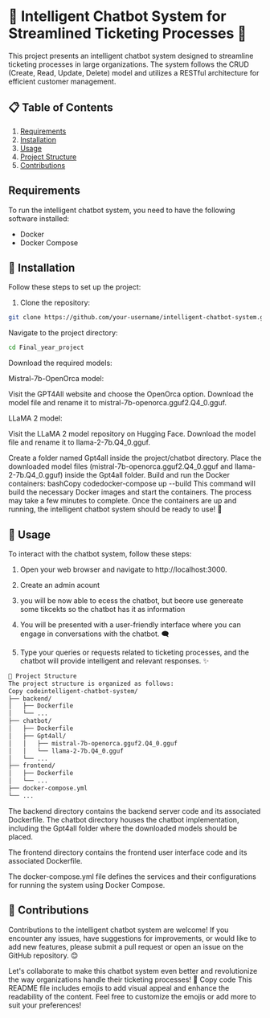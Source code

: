 # 🤖 Intelligent Chatbot System for Streamlined Ticketing Processes 🎫

This project presents an intelligent chatbot system designed to streamline ticketing processes in large organizations. The system follows the CRUD (Create, Read, Update, Delete) model and utilizes a RESTful architecture for efficient customer management.

## 📋 Table of Contents
1. [Requirements](#requirements)
2. [Installation](#installation)
3. [Usage](#-usage)
4. [Project Structure](#project-structure)
5. [Contributions](#contributions)

## Requirements <a name="requirements"></a>
To run the intelligent chatbot system, you need to have the following software installed:
- Docker
- Docker Compose

## 🚀 Installation <a name="installation"></a>
Follow these steps to set up the project:

1. Clone the repository:
  ```bash Copy code
  git clone https://github.com/your-username/intelligent-chatbot-system.git
  ```

Navigate to the project directory:
```bash Copy code
cd Final_year_project
```

Download the required models:

Mistral-7b-OpenOrca model:

Visit the GPT4All website and choose the OpenOrca option.
Download the model file and rename it to mistral-7b-openorca.gguf2.Q4_0.gguf.


LLaMA 2 model:

Visit the LLaMA 2 model repository on Hugging Face.
Download the model file and rename it to llama-2-7b.Q4_0.gguf.




Create a folder named Gpt4all inside the project/chatbot directory.
Place the downloaded model files (mistral-7b-openorca.gguf2.Q4_0.gguf and llama-2-7b.Q4_0.gguf) inside the Gpt4all folder.
Build and run the Docker containers:
bashCopy codedocker-compose up --build
This command will build the necessary Docker images and start the containers. The process may take a few minutes to complete.
Once the containers are up and running, the intelligent chatbot system should be ready to use! 🎉

## 💬 Usage <a name="usage"></a>

To interact with the chatbot system, follow these steps:

1.  Open your web browser and navigate to http://localhost:3000.

2. Create an admin acount

3. you will be now able to ecess the chatbot, but beore use genereate some tikcekts so the chatbot has it as information


4. You will be presented with a user-friendly interface where you can engage in conversations with the chatbot. 🗨️

5. Type your queries or requests related to ticketing processes, and the chatbot will provide intelligent and relevant responses. ✨

```bash
📂 Project Structure
The project structure is organized as follows:
Copy codeintelligent-chatbot-system/
├── backend/
│   ├── Dockerfile
│   └── ...
├── chatbot/
│   ├── Dockerfile
│   ├── Gpt4all/
│   │   ├── mistral-7b-openorca.gguf2.Q4_0.gguf
│   │   └── llama-2-7b.Q4_0.gguf
│   └── ...
├── frontend/
│   ├── Dockerfile
│   └── ...
├── docker-compose.yml
└── ...
```
The backend directory contains the backend server code and its associated Dockerfile.
The chatbot directory houses the chatbot implementation, including the Gpt4all folder where the downloaded models should be placed.

The frontend directory contains the frontend user interface code and its associated Dockerfile.

The docker-compose.yml file defines the services and their configurations for running the system using Docker Compose.

## 🤝 Contributions <a name="contributions"></a>

Contributions to the intelligent chatbot system are welcome!
If you encounter any issues, have suggestions for improvements, or would like to add new features, please submit a pull request or open an issue on the GitHub repository. 😊

Let's collaborate to make this chatbot system even better and revolutionize the way organizations handle their ticketing processes! 🌟
Copy code
This README file includes emojis to add visual appeal and enhance the readability of the content. Feel free to customize the emojis or add more to suit your preferences!